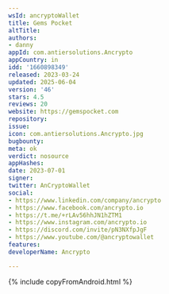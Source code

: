 ```yaml
---
wsId: ancryptoWallet
title: Gems Pocket
altTitle: 
authors:
- danny
appId: com.antiersolutions.Ancrypto
appCountry: in
idd: '1660898349'
released: 2023-03-24
updated: 2025-06-04
version: '46'
stars: 4.5
reviews: 20
website: https://gemspocket.com
repository: 
issue: 
icon: com.antiersolutions.Ancrypto.jpg
bugbounty: 
meta: ok
verdict: nosource
appHashes: 
date: 2023-07-01
signer: 
twitter: AnCryptoWallet
social:
- https://www.linkedin.com/company/ancrypto
- https://www.facebook.com/ancrypto.io
- https://t.me/+rLAv56hhJN1hZTM1
- https://www.instagram.com/ancrypto.io
- https://discord.com/invite/pN3NXfpJgF
- https://www.youtube.com/@ancryptowallet
features: 
developerName: Ancrypto

---
```


{% include copyFromAndroid.html %}
